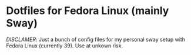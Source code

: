 # Dotfiles for Fedora Linux (mainly Sway)

*DISCLAMER*: Just a bunch of config files for my personal sway setup with Fedora Linux (currently 39). Use at unkown risk.


